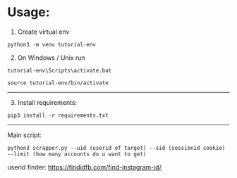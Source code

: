 # Usage:

1. Create virtual env

`python3 -m venv tutorial-env`

2. On Windows / Unix run

`tutorial-env\Scripts\activate.bat`


`source tutorial-env/bin/activate`

___

3. Install requirements:

`pip3 install -r requirements.txt`

___
Main script:

`python3 scrapper.py --uid (userid of target) --sid (sessionid cookie) --limit (how many accounts do u want to get)`


userid finder: https://findidfb.com/find-instagram-id/

